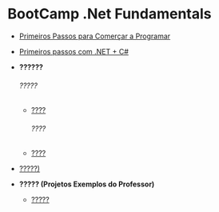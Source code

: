 # BootCamp .Net Fundamentals

- [Primeiros Passos para Comerçar a Programar](https://github.com/SidneyMoreira/bootCampsDIO/tree/master/DotNetFundamentals/PrimeiroPassosComecarProgramar )


- [Primeiros passos com .NET + C#](https://github.com/SidneyMoreira/bootCampsDIO/tree/master/DotNetFundamentals/PrimeirosPassosComDoNetPlusCSharp)

- **??????**

  ###### 		?????

  - [????]()

    ###### ????

  - [????]()

- [?????)]()

- **????? (Projetos Exemplos do Professor)**

  - [?????]()
  
